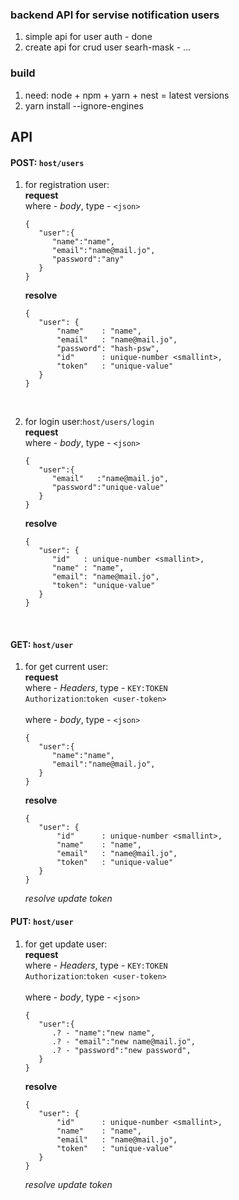 ### backend API for servise notification users

1. simple api for user auth - done
2. create api for crud user searh-mask - ...

### build

1. need: node + npm + yarn + nest = latest versions
2. yarn install --ignore-engines

## API

#### POST: `host/users`

1. for registration user:
   <br/> **request**
   <br/> where - *body*, type - `<json>`
   ```
   {
      "user":{
         "name":"name",
         "email":"name@mail.jo",
         "password":"any"
      }
   }
   ```
   **resolve**
   ```
   {
      "user": {
          "name"    : "name",
          "email"   : "name@mail.jo",
          "password": "hash-psw",
          "id"      : unique-number <smallint>,
          "token"   : "unique-value"
      }
   }
   ```

<br/>

2. for login user:`host/users/login`
   <br/> **request**
   <br/> where - *body*, type - `<json>`
   ```
   {
      "user":{
         "email"   :"name@mail.jo",
         "password":"unique-value"
      }
   }
   ```

   **resolve**
   <br/>
   ```
   {
      "user": {
         "id"   : unique-number <smallint>,
         "name" : "name",
         "email": "name@mail.jo",
         "token": "unique-value"
      }
   }
   ```

<br/>

#### GET: `host/user`

1. for get current user:
   <br/> **request**
   <br/> where - *Headers*, type - `KEY:TOKEN`
   <br/>
   `Authorization`:`token <user-token>`
   <br/>
   <br/> where - *body*, type - `<json>`
   ```
   {
      "user":{
         "name":"name",
         "email":"name@mail.jo",
      }
   }
   ```
   **resolve**
   ```
   {
      "user": {
          "id"      : unique-number <smallint>,
          "name"    : "name",
          "email"   : "name@mail.jo",
          "token"   : "unique-value"
      }
   }
   ```
   *resolve update token*
   <br/>

#### PUT: `host/user`

1. for get update user:
   <br/> **request**
   <br/> where - *Headers*, type - `KEY:TOKEN`
   <br/>
   `Authorization`:`token <user-token>`
   <br/>
   <br/> where - *body*, type - `<json>`
   ```
   {
      "user":{
         .? - "name":"new name",
         .? - "email":"new name@mail.jo",
         .? - "password":"new password",
      }
   }
   ```
   **resolve**
   ```
   {
      "user": {
          "id"      : unique-number <smallint>,
          "name"    : "name",
          "email"   : "name@mail.jo",
          "token"   : "unique-value"
      }
   }
   ```
   *resolve update token*